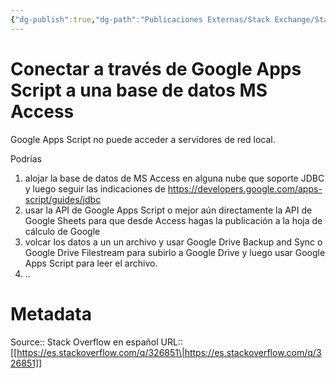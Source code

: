 ```yaml
---
{"dg-publish":true,"dg-path":"Publicaciones Externas/Stack Exchange/Stack Overflow en español/es.stackoverflow.com-326851.md","permalink":"/publicaciones-externas/stack-exchange/stack-overflow-en-espanol/es-stackoverflow-com-326851/","title":"Conectar a través de Google Apps Script a una base de datos MS Access","hide":true,"noteIcon":"default","created":"2024-04-03T12:49:10.593-06:00","updated":"2024-04-05T16:43:56.496-06:00"}
---
```


# Conectar a través de Google Apps Script a una base de datos MS Access

Google Apps Script no puede acceder a servidores de red local.

Podrías 

1. alojar la base de datos de MS Access en alguna nube que soporte JDBC y luego seguir las indicaciones de https://developers.google.com/apps-script/guides/jdbc
2. usar la API de Google Apps Script o mejor aún directamente la API de Google Sheets para que desde Access hagas la publicación a la hoja de cálculo de Google
3. volcar los datos a un un archivo y usar Google Drive Backup and Sync o Google Drive Filestream para subirlo a Google Drive y luego usar Google Apps Script para leer el archivo.  
4. ..


# Metadata
Source:: Stack Overflow en español
URL:: [[https://es.stackoverflow.com/q/326851\|https://es.stackoverflow.com/q/326851]]

